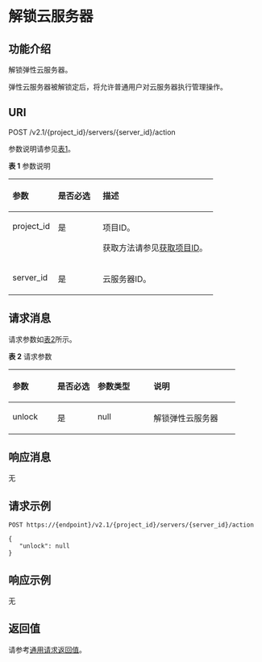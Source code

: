 # 解锁云服务器<a name="ZH-CN_TOPIC_0065817691"></a>

## 功能介绍<a name="zh-cn_topic_0057973176_section38263289"></a>

解锁弹性云服务器。

弹性云服务器被解锁定后，将允许普通用户对云服务器执行管理操作。

## URI<a name="zh-cn_topic_0057973176_section8825287"></a>

POST /v2.1/\{project\_id\}/servers/\{server\_id\}/action

参数说明请参见[表1](#zh-cn_topic_0057973176_table32475667)。

**表 1**  参数说明

<a name="zh-cn_topic_0057973176_table32475667"></a>
<table><thead align="left"><tr id="zh-cn_topic_0057973176_row44937496"><th class="cellrowborder" valign="top" width="22.24%" id="mcps1.2.4.1.1"><p id="p5187119"><a name="p5187119"></a><a name="p5187119"></a>参数</p>
</th>
<th class="cellrowborder" valign="top" width="21.87%" id="mcps1.2.4.1.2"><p id="p17503500"><a name="p17503500"></a><a name="p17503500"></a>是否必选</p>
</th>
<th class="cellrowborder" valign="top" width="55.88999999999999%" id="mcps1.2.4.1.3"><p id="p8497414"><a name="p8497414"></a><a name="p8497414"></a>描述</p>
</th>
</tr>
</thead>
<tbody><tr id="zh-cn_topic_0057973176_row1664874"><td class="cellrowborder" valign="top" width="22.24%" headers="mcps1.2.4.1.1 "><p id="zh-cn_topic_0057973176_p637140"><a name="zh-cn_topic_0057973176_p637140"></a><a name="zh-cn_topic_0057973176_p637140"></a>project_id</p>
</td>
<td class="cellrowborder" valign="top" width="21.87%" headers="mcps1.2.4.1.2 "><p id="zh-cn_topic_0057973176_p51608407"><a name="zh-cn_topic_0057973176_p51608407"></a><a name="zh-cn_topic_0057973176_p51608407"></a>是</p>
</td>
<td class="cellrowborder" valign="top" width="55.88999999999999%" headers="mcps1.2.4.1.3 "><p id="p37593705"><a name="p37593705"></a><a name="p37593705"></a>项目ID。</p>
<p id="p1180512217438"><a name="p1180512217438"></a><a name="p1180512217438"></a>获取方法请参见<a href="获取项目ID.md">获取项目ID</a>。</p>
</td>
</tr>
<tr id="zh-cn_topic_0057973176_row41565035"><td class="cellrowborder" valign="top" width="22.24%" headers="mcps1.2.4.1.1 "><p id="zh-cn_topic_0057973176_p11324657"><a name="zh-cn_topic_0057973176_p11324657"></a><a name="zh-cn_topic_0057973176_p11324657"></a>server_id</p>
</td>
<td class="cellrowborder" valign="top" width="21.87%" headers="mcps1.2.4.1.2 "><p id="zh-cn_topic_0057973176_p44882061"><a name="zh-cn_topic_0057973176_p44882061"></a><a name="zh-cn_topic_0057973176_p44882061"></a>是</p>
</td>
<td class="cellrowborder" valign="top" width="55.88999999999999%" headers="mcps1.2.4.1.3 "><p id="zh-cn_topic_0057973176_p11568292"><a name="zh-cn_topic_0057973176_p11568292"></a><a name="zh-cn_topic_0057973176_p11568292"></a>云服务器ID。</p>
</td>
</tr>
</tbody>
</table>

## 请求消息<a name="zh-cn_topic_0057973176_section58292189"></a>

请求参数如[表2](#zh-cn_topic_0057973176_table65978805)所示。

**表 2**  请求参数

<a name="zh-cn_topic_0057973176_table65978805"></a>
<table><thead align="left"><tr id="zh-cn_topic_0057973176_row45865265"><th class="cellrowborder" valign="top" width="19.77197719771977%" id="mcps1.2.5.1.1"><p id="zh-cn_topic_0057973176_p24098979"><a name="zh-cn_topic_0057973176_p24098979"></a><a name="zh-cn_topic_0057973176_p24098979"></a>参数</p>
</th>
<th class="cellrowborder" valign="top" width="17.791779177917793%" id="mcps1.2.5.1.2"><p id="p6342334101715"><a name="p6342334101715"></a><a name="p6342334101715"></a>是否必选</p>
</th>
<th class="cellrowborder" valign="top" width="24.71247124712471%" id="mcps1.2.5.1.3"><p id="zh-cn_topic_0057973176_p5860269"><a name="zh-cn_topic_0057973176_p5860269"></a><a name="zh-cn_topic_0057973176_p5860269"></a>参数类型</p>
</th>
<th class="cellrowborder" valign="top" width="37.72377237723772%" id="mcps1.2.5.1.4"><p id="zh-cn_topic_0057973176_p62959532"><a name="zh-cn_topic_0057973176_p62959532"></a><a name="zh-cn_topic_0057973176_p62959532"></a>说明</p>
</th>
</tr>
</thead>
<tbody><tr id="zh-cn_topic_0057973176_row66557295"><td class="cellrowborder" valign="top" width="19.77197719771977%" headers="mcps1.2.5.1.1 "><p id="zh-cn_topic_0057973176_p22431852"><a name="zh-cn_topic_0057973176_p22431852"></a><a name="zh-cn_topic_0057973176_p22431852"></a>unlock</p>
</td>
<td class="cellrowborder" valign="top" width="17.791779177917793%" headers="mcps1.2.5.1.2 "><p id="p1434216345178"><a name="p1434216345178"></a><a name="p1434216345178"></a>是</p>
</td>
<td class="cellrowborder" valign="top" width="24.71247124712471%" headers="mcps1.2.5.1.3 "><p id="zh-cn_topic_0057973176_p5040713"><a name="zh-cn_topic_0057973176_p5040713"></a><a name="zh-cn_topic_0057973176_p5040713"></a>null</p>
</td>
<td class="cellrowborder" valign="top" width="37.72377237723772%" headers="mcps1.2.5.1.4 "><p id="zh-cn_topic_0057973176_p54558660"><a name="zh-cn_topic_0057973176_p54558660"></a><a name="zh-cn_topic_0057973176_p54558660"></a>解锁弹性云服务器</p>
</td>
</tr>
</tbody>
</table>

## 响应消息<a name="zh-cn_topic_0057973176_section1628434413713"></a>

无

## 请求示例<a name="zh-cn_topic_0057973176_section14285144433715"></a>

```
POST https://{endpoint}/v2.1/{project_id}/servers/{server_id}/action
```

```
{
   "unlock": null 
}
```

## 响应示例<a name="section177213225519"></a>

无

## 返回值<a name="zh-cn_topic_0057973176_section1642564"></a>

请参考[通用请求返回值](通用请求返回值.md)。

